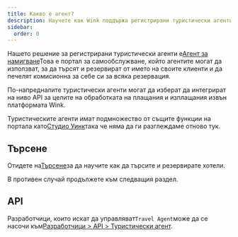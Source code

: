```yaml
---
title: Какво е агент?
description: Научете как Wink поддържа регистрирани туристически агенти.
sidebar:
  order: 0
---
```

Нашето решение за регистрирани туристически агенти е[Агент за намигване](https://agent.wink.travel)Това е портал за самообслужване, който агентите могат да използват, за да търсят и резервират от името на своите клиенти и да печелят комисионна за себе си за всяка резервация.

По-напредналите туристически агенти могат да изберат да интегрират на ниво API за целите на обработката на плащания и изплащания извън платформата Wink.

Туристическите агенти имат подмножество от същите функции на портала като[Студио Уинк](/studio/what-is-studio)така че няма да ги разглеждаме отново тук.

## Търсене

Отидете на[Търсене](/studio/search)за да научите как да търсите и резервирате хотели.

В противен случай продължете към следващия раздел.

## API

Разработчици, които искат да управляват`Travel Agent`може да се насочи към[Разработчици > API > Туристически агент](/developers/apis/#travel-agent-api).


